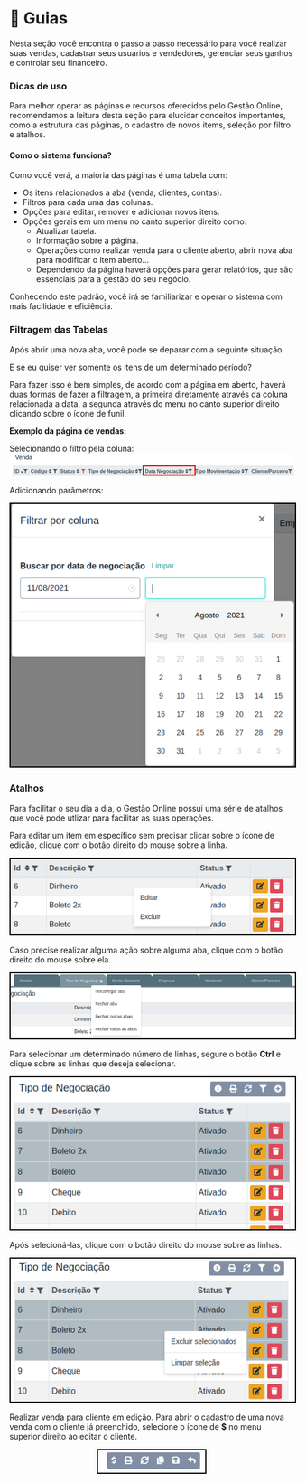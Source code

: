 # 🧭 Guias

Nesta seção você encontra o passo a passo necessário para você realizar suas vendas, cadastrar seus usuários e vendedores, gerenciar seus ganhos e controlar seu financeiro.

### Dicas de uso

Para melhor operar as páginas e recursos oferecidos pelo Gestão Online, recomendamos a leitura desta seção para elucidar conceitos importantes, como a estrutura das páginas, o cadastro de novos items, seleção por filtro e atalhos.

#### Como o sistema funciona?

Como você verá, a maioria das páginas é uma tabela com:

- Os itens relacionados a aba (venda, clientes, contas).
- Filtros para cada uma das colunas.
- Opções para editar, remover e adicionar novos itens.
- Opções gerais em um menu no canto superior direito como:
  - Atualizar tabela.
  - Informação sobre a página.
  - Operações como realizar venda para o cliente aberto, abrir nova aba para modificar o item aberto...
  - Dependendo da página haverá opções para gerar relatórios, que são essenciais para a gestão do seu negócio.

Conhecendo este padrão, você irá se familiarizar e operar o sistema com mais facilidade e eficiência.

### Filtragem das Tabelas

Após abrir uma nova aba, você pode se deparar com a seguinte situação.

E se eu quiser ver somente os itens de um determinado período?

Para fazer isso é bem simples, de acordo com a página em aberto, haverá duas formas de fazer a filtragem, a primeira diretamente através da coluna relacionada a data, a segunda através do menu no canto superior direito clicando sobre o ícone de funil.

**Exemplo da página de vendas:**

Selecionando o filtro pela coluna:
<img src="../../.gitbook/assets/15_conceitos_filtro_1.png">

Adicionando parâmetros:
<p style="text-align: center;">
<img style="border: 2px solid black;" src="../../.gitbook/assets/15_conceitos_filtro_2.png">
</p>

### Atalhos

Para facilitar o seu dia a dia, o Gestão Online possui uma série de atalhos que você pode utlizar para facilitar as suas operações.

Para editar um item em específico sem precisar clicar sobre o ícone de edição, clique com o botão direito do mouse sobre a linha.
<p style="text-align: center;">
<img style="border: 2px solid black;" src="../../.gitbook/assets/15_conceitos_atalho_1.png">
</p>

Caso precise realizar alguma ação sobre alguma aba, clique com o botão direito do mouse sobre ela. 
<p style="text-align: center;">
<img style="border: 2px solid black;" src="../../.gitbook/assets/15_conceitos_atalho_2.png">
</p>

Para selecionar um determinado número de linhas, segure o botão **Ctrl** e clique sobre as linhas que deseja selecionar.
<p style="text-align: center;">
<img style="border: 2px solid black;" src="../../.gitbook/assets/15_conceitos_atalho_3.png">
</p>

Após selecioná-las, clique com o botão direito do mouse sobre as linhas.
<p style="text-align: center;">
<img style="border: 2px solid black;" src="../../.gitbook/assets/15_conceitos_atalho_4.png">
</p>

Realizar venda para cliente em edição.
Para abrir o cadastro de uma nova venda com o cliente já preenchido, selecione o ícone de **$** no menu superior direito ao editar o cliente.
<p style="text-align: center;">
<img style="border: 2px solid black;" src="../../.gitbook/assets/15_conceitos_atalho_5.png">
</p>